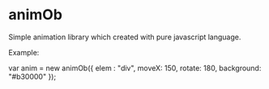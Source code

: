 # animOb
Simple animation library which created with pure javascript language.

Example: 

var anim = new animOb({
  elem : "div",
  moveX: 150,
  rotate: 180,
  background: "#b30000"
  });
